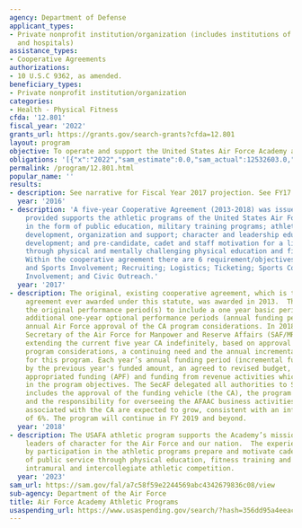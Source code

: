 ```yaml
---
agency: Department of Defense
applicant_types:
- Private nonprofit institution/organization (includes institutions of higher education
  and hospitals)
assistance_types:
- Cooperative Agreements
authorizations:
- 10 U.S.C 9362, as amended.
beneficiary_types:
- Private nonprofit institution/organization
categories:
- Health - Physical Fitness
cfda: '12.801'
fiscal_year: '2022'
grants_url: https://grants.gov/search-grants?cfda=12.801
layout: program
objective: To operate and support the United States Air Force Academy athletic program.
obligations: '[{"x":"2022","sam_estimate":0.0,"sam_actual":12532603.0,"usa_spending_actual":13064345.0},{"x":"2023","sam_estimate":11500000.0,"sam_actual":0.0,"usa_spending_actual":12952835.0},{"x":"2024","sam_estimate":12000000.0,"sam_actual":0.0,"usa_spending_actual":13733601.0}]'
permalink: /program/12.801.html
popular_name: ''
results:
- description: See narrative for Fiscal Year 2017 projection. See FY17 narrative
  year: '2016'
- description: 'A five-year Cooperative Agreement (2013-2018) was issued and the funding
    provided supports the athletic programs of the United States Air Force Academy,
    in the form of public education, military training programs; athletic program
    development, organization and support; character and leadership education and
    development; and pre-candidate, cadet and staff motivation for a lifetime of service
    through physical and mentally challenging physical education and fitness programs.
    Within the cooperative agreement there are 6 requirement/objectives: Coaching
    and Sports Involvement; Recruiting; Logistics; Ticketing; Sports Conference Administration
    Involvement; and Civic Outreach.'
  year: '2017'
- description: The original, existing cooperative agreement, which is the only cooperative
    agreement ever awarded under this statute, was awarded in 2013.  The CA specified
    the original performance period(s) to include a one year basic period and four
    additional one-year optional performance periods (annual funding periods) with
    annual Air Force approval of the CA program considerations. In 2018, the Assistant
    Secretary of the Air Force for Manpower and Reserve Affairs (SAF/MR) approved
    extending the current five year CA indefinitely, based on approval of current
    program considerations, a continuing need and the annual incremental funding allocated
    for this program. Each year’s annual funding period (incremental funding) is determined
    by the previous year's funded amount, an agreed to revised budget, and available
    appropriated funding (APF) and funding from revenue activities which are assigned
    in the program objectives. The SecAF delegated all authorities to SAF/MR, which
    includes the approval of the funding vehicle (the CA), the program considerations,
    and the responsibility for overseeing the AFAAC business activities. APF amounts
    associated with the CA are expected to grow, consistent with an inflation average
    of 6%. The program will continue in FY 2019 and beyond.
  year: '2018'
- description: The USAFA athletic program supports the Academy’s mission to build
    leaders of character for the Air Force and our nation.  The experiences obtained
    by participation in the athletic programs prepare and motivate cadets for a lifetime
    of public service through physical education, fitness training and testing, and
    intramural and intercollegiate athletic competition.
  year: '2023'
sam_url: https://sam.gov/fal/a7c58f59e2244569abc4342679836c08/view
sub-agency: Department of the Air Force
title: Air Force Academy Athletic Programs
usaspending_url: https://www.usaspending.gov/search/?hash=356dd95a4eeace270c7a921c85f6ec7a
---
```

